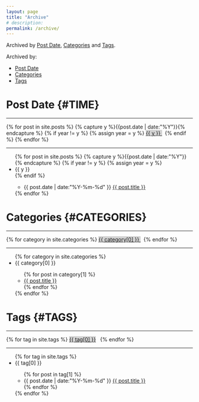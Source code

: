 ```yaml
---
layout: page
title: "Archive"
# description:
permalink: /archive/
---
```


Archived by [Post Date](#TIME), [Categories](#CATEGORIES) and [Tags](#TAGS).

Archived by:
- [Post Date](/postdate)
- [Categories](/categories)
- [Tags](/tags)

# Post Date {#TIME}

<hr>
<div>
	{% for post in site.posts %}
		{% capture y %}{{post.date | date:"%Y"}}{% endcapture %}
		{% if year != y %}
			{% assign year = y %}
			<a style="text-decoration: underline; background-color: rgb(210,210,210)" href="#{{ y }}" title="{{ y }}"> {{ y }} </a>
			&nbsp;
		{% endif %}
	{% endfor %}
</div>
<hr>

<ul class="listing">
{% for post in site.posts %}
  {% capture y %}{{post.date | date:"%Y"}}{% endcapture %}
  {% if year != y %}
    {% assign year = y %}
    <li class="listing-seperator" id="{{ y }}">{{ y }}</li>
  {% endif %}
	<ul>
		<li class="listing-item">
			<time datetime="{{ post.date | date:"%Y-%m-%d" }}"> {{ post.date | date:"%Y-%m-%d" }} </time>
			<a href="{{ post.url }}" title="{{ post.title }}"> {{ post.title }} </a>
		</li>
	</ul>
{% endfor %}
</ul>

# Categories {#CATEGORIES}

<hr>
<div>
	{% for category in site.categories %}
		<a style="text-decoration: underline; background-color: rgb(210,210,210)" href="#{{ category[0] }}" title="{{ category[0] }}" rel="{{ category[1].size }}"> {{ category[0] }} </a>
		&nbsp;
	{% endfor %}
</div>
<hr>

<ul class="listing">
	{% for category in site.categories %}
	<li class="listing-seperator" id="{{ category[0] }}">{{ category[0] }}</li>
	<ul>
		{% for post in category[1] %}
			<li><a href="{{ post.url }}">{{ post.title }}</a></li>
		{% endfor %}
	</ul>
	{% endfor %}
</ul>

# Tags {#TAGS}

<hr>
<div>
	{% for tag in site.tags %}
		<a style="text-decoration: underline; background-color: rgb(210,210,210)" href="#{{ tag[0] }}" title="{{ tag[0] }}" rel="{{ tag[1].size }}">{{ tag[0] }}</a>
		&nbsp;
	{% endfor %}
</div>
<hr>

<ul class="listing">
	{% for tag in site.tags %}
		<li class="listing-seperator" id="{{ tag[0] }}">{{ tag[0] }}</li>
		<ul>
			{% for post in tag[1] %}
				<li class="listing-item">
					<time datetime="{{ post.date | date:"%Y-%m-%d" }}">{{ post.date | date:"%Y-%m-%d" }}</time>
					<a href="{{ post.url }}" title="{{ post.title }}">{{ post.title }}</a>
				</li>
			{% endfor %}
		</ul>
	{% endfor %}
</ul>